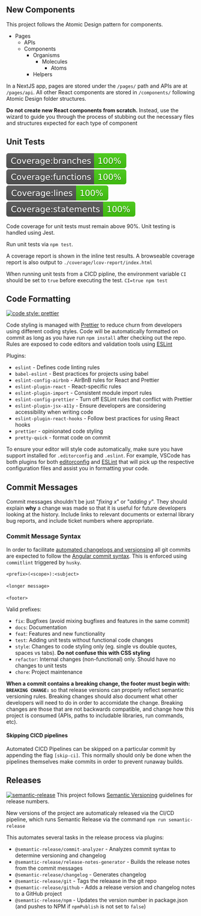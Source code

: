 ## New Components
This project follows the Atomic Design pattern for components.
* Pages
  * APIs
  * Components
    * Organisms
      * Molecules
        * Atoms
    * Helpers

In a NextJS app, pages are stored under the `/pages/` path and APIs are at `/pages/api`. All other React components are stored in `/components/` following  Atomic Design folder structures.

**Do not create new React components from scratch.** Instead, use the wizard to guide you through the process of stubbing out the necessary files and structures expected for each type of component

## Unit Tests

![Branch Code Coverage](./coverage/badge-branches.svg)
![Functions Code Coverage](./coverage/badge-functions.svg)
![Lines Code Coverage](./coverage/badge-lines.svg)
![Statements Code Coverage](./coverage/badge-statements.svg)

Code coverage for unit tests must remain above 90%. Unit testing is handled using Jest.

Run unit tests via `npm test`.

A coverage report is shown in the inline test results. A browseable coverage report is also output to `./coverage/lcov-report/index.html`

When running unit tests from a CICD pipline, the environment variable `CI` should be set to `true` before executing the test.
`CI=true npm test`

## Code Formatting

[![code style: prettier](https://img.shields.io/badge/code_style-prettier-ff69b4.svg?style=flat-square)](https://github.com/prettier/prettier)

Code styling is managed with [Prettier](https://github.com/prettier/prettier) to reduce churn from developers using different coding styles. Code will be automatically formatted on commit as long as you have run `npm install` after checking out the repo. Rules are exposed to code editors and validation tools using [ESLint](https://www.npmjs.com/package/eslint)

Plugins:

- `eslint` - Defines code linting rules
- `babel-eslint` - Best practices for projects using babel
- `eslint-config-airbnb` - AirBnB rules for React and Prettier
- `eslint-plugin-react` - React-specific rules
- `eslint-plugin-import` - Consistent module import rules
- `eslint-config-prettier` - Turn off ESLint rules that conflict with Prettier
- `eslint-plugin-jsx-a11y` - Ensure developers are considering accessibility when writing code
- `eslint-plugin-react-hooks` - Follow best practices for using React hooks
- `prettier` - opinionated code styling
- `pretty-quick` - format code on commit

To ensure your editor will style code automatically, make sure you have support installed for `.editorconfig` and `.eslint`. For example, VSCode has both plugins for both [editorconfig](https://marketplace.visualstudio.com/items?itemName=EditorConfig.EditorConfig) and [ESLint](https://marketplace.visualstudio.com/items?itemName=dbaeumer.vscode-eslint) that will pick up the respective configuration files and assist you in formatting your code.

## Commit Messages

Commit messages shouldn't be just "_fixing x_" or "_adding y_". They should explain **why** a change was made so that it is useful for future developers looking at the history. Include links to relevant documents or external library bug reports, and include ticket numbers where appropriate.

### Commit Message Syntax

In order to facilitate [automated changelogs and versionsing](#releases) all git commits are expected to follow the [Angular commit syntax](https://gist.github.com/stephenparish/9941e89d80e2bc58a153). This is enforced using `commitlint` triggered by `husky`.

```
<prefix>(<scope>):<subject>

<longer message>

<footer>
```

Valid prefixes:

- `fix`: Bugfixes (avoid mixing bugfixes and features in the same commit)
- `docs`: Documentation
- `feat`: Features and new functionality
- `test`: Adding unit tests without functional code changes
- `style`: Changes to code styling only (eg. single vs double quotes, spaces vs tabs). **Do not confuse this with CSS styling**
- `refactor`: Internal changes (non-functional) only. Should have no changes to unit tests
- `chore`: Project maintenance

**When a commit contains a breaking change, the footer must begin with: `BREAKING CHANGE:`** so that release versions can properly reflect semantic versioning rules. Breaking changes should also document what other developers will need to do in order to accomidate the change. Breaking changes are those that are not backwards compatible, and change how this project is consumed (APIs, paths to includable libraries, run commands, etc).

#### Skipping CICD pipelines

Automated CICD Pipelines can be skipped on a particular commit by appending the flag `[skip-ci]`. This normally should only be done when the pipelines themselves make commits in order to prevent runaway builds.

## Releases

[![semantic-release](https://img.shields.io/badge/%20%20%F0%9F%93%A6%F0%9F%9A%80-semantic--release-e10079.svg)](https://github.com/semantic-release/semantic-release)
This project follows [Semantic Versioning](https://docs.npmjs.com/about-semantic-versioning) guidelines for release numbers.

New versions of the project are automaticaly released via the CI/CD pipeline, which runs Semantic Release via the command `npm run semantic-release`

This automates several tasks in the release process via plugins:

- `@semantic-release/commit-analyzer` - Analyzes commit syntax to determine versioning and changelog
- `@semantic-release/release-notes-generator` - Builds the release notes from the commit messages
- `@semantic-release/changelog` - Generates changelog
- `@semantic-release/git` - Tags the releaase in the git repo
- `@semantic-release/github` - Adds a release version and changelog notes to a GitHub project
- `@semantic-release/npm` - Updates the version number in package.json (and pushes to NPM if `npmPublish` is not set to `false`)
